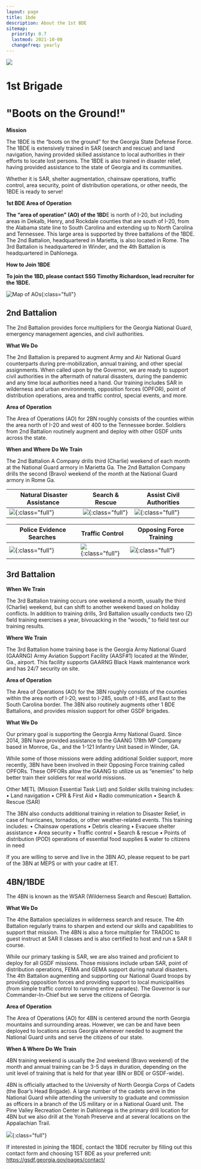 ```yaml
---
layout: page
title: 1bde
description: About the 1st BDE
sitemap:
  priority: 0.7
  lastmod: 2021-10-08
  changefreq: yearly
---
```

![](/images/1bde-creat.png)

# 1st Brigade

# "Boots on the Ground!"



**Mission**

The 1BDE is the “boots on the ground” for the Georgia State Defense Force. The 1BDE is extensively trained in SAR (search and rescue) and land navigation, having provided skilled assistance to local authorities in their efforts to locate lost persons. The 1BDE is also trained in disaster relief, having provided assistance to the state of Georgia and its communities.

Whether it is SAR, shelter augmentation, chainsaw operations, traffic control, area security, point of distribution operations, or other needs, the 1BDE is ready to serve!

**1st BDE Area of Operation**

**The “area of operation” (AO) of the 1BD**E is north of I-20, but including areas in Dekalb, Henry, and Rockdale counties that are south of I-20, from the Alabama state line to South Carolina and extending up to North Carolina and Tennessee. This large area is supported by three battalions of the 1BDE. The 2nd Battalion, headquartered in Marietta, is also located in Rome. The 3rd Battalion is headquartered in Winder, and the 4th Battalion is headquartered in Dahlonega. 

**How to Join 1BDE**

**To join the 1BD, please contact SSG Timothy Richardson, lead recruiter for the 1BDE.**

![Map of AOs](/images/picture1.png){:class="full"}

## 2nd Battalion

The 2nd Battalion provides force multipliers for the Georgia National Guard, emergency management agencies, and civil authorities.

**What We Do**

The 2nd Battalion is prepared to augment Army and Air National Guard counterparts during pre-mobilization, annual training, and other special assignments.  When called upon by the Governor, we are ready to support civil authorities in the aftermath of natural disasters, during the pandemic and any time local authorities need a hand.  Our training includes SAR in wilderness and urban environments, opposition forces (OPFOR), point of distribution  operations, area and traffic control, special events, and more.

**Area of Operation**

The Area of Operations (AO) for 2BN roughly consists of the counties within the area north of I-20 and west of 400 to the Tennessee border.  Soldiers from 2nd Battalion routinely augment and deploy with other GSDF units across the state.

**When and Where Do We Train**

The 2nd Battalion A Company drills third (Charlie) weekend of each month at the National Guard armory in Marietta Ga. The 2nd Battalion Company drills the second (Bravo) weekend of the month at the National Guard armory in Rome Ga. 

| ﻿ Natural Disaster Assistance           | Search & Rescue                           | Assist Civil Authorities                 |
| --------------------------------------- | ----------------------------------------- | ---------------------------------------- |
| ![](/images/topleft.png){:class="full"} | ![](/images/topmiddle.png){:class="full"} | ![](/images/topright.png){:class="full"} |

| ﻿ Police Evidence Searches                 | Traffic Control                              | Opposing Force Training                     |
| ------------------------------------------ | -------------------------------------------- | ------------------------------------------- |
| ![](/images/bottomleft.png){:class="full"} | ![](/images/bottommiddle.png){:class="full"} | ![](/images/bottomright.png){:class="full"} |

## 3rd Battalion

**When We Train**

The 3rd Battalion training occurs one weekend a month, usually the third (Charlie) weekend, but can shift to another weekend based on holiday conflicts. In addition to training drills, 3rd Battalion usually conducts two (2) field training exercises a year, bivouacking in the “woods,” to field test our training results.

**Where We Train**

The 3rd Battalion home training base is the Georgia Army National Guard (GAARNG) Army Aviation Support Facility (AASF#1) located at the Winder, Ga., airport. This facility supports GAARNG Black Hawk maintenance work and has 24/7 security on site.

**Area of Operation**

The Area of Operations (AO) for the 3BN roughly consists of the counties within the area north of I-20, west to I-285, south of I-85, and East to the South Carolina border. The 3BN also routinely augments other 1 BDE Battalions, and provides mission support for other GSDF brigades. 

**What We Do**

Our primary goal is supporting the Georgia Army National Guard. Since 2014, 3BN have provided assistance to the GAANG 178th MP Company based in Monroe, Ga., and the 1-121 Infantry Unit based in Winder, GA. 

While some of those missions were adding additional Soldier support, more recently, 3BN have been involved in their Opposing Force training called OPFORs. These OPFORs allow the GAANG to utilize us as “enemies” to help better train their soldiers for real world missions.

Other METL (Mission Essential Task List) and Soldier skills training includes:
•	Land navigation
•	CPR & First Aid
•	Radio communication
•	Search & Rescue (SAR)

The 3BN also conducts additional training in relation to Disaster Relief, in case of hurricanes, tornados, or other weather-related events. This training includes:
•	Chainsaw operations
•	Debris clearing
•	Evacuee shelter assistance
•	Area security
•	Traffic control
•	Search & rescue
•	Points of distribution (POD) operations of essential food supplies & water to citizens in need

If you are willing to serve and live in the 3BN AO, please request to be part of the 3BN at MEPS or with your cadre at IET.

## 4BN/1BDE

The 4BN is known as the WSAR (Wilderness Search and Rescue) Battalion.

**What We Do**

The 4the Battalion specializes in wilderness search and resuce. The 4th Battalion regularly trains to sharpen and extend our skills and capabilities to support that mission. The 4BN is also a force multiplier for TRADOC to guest instruct at SAR II classes and is also certified to host and run a SAR II course.  

While our primary tasking is SAR, we are also trained and proficient to deploy for all GSDF missions. Those missions include urban SAR, point of distribution operations, FEMA and GEMA support during natural disasters. The 4th Battalion augmenting and supporting our National Guard troops by providing opposition forces and providing support to local municipalities (from simple traffic control to running entire parades).  The Governor is our Commander-In-Chief but we serve the citizens of Georgia.

**Area of Operation**

The Area of Operations (AO) for 4BN is centered around the north Georgia mountains and surrounding areas.  However, we can be and have been deployed to locations across Georgia whenever needed to augment the National Guard units and serve the citizens of our state.  

**When & Where Do We Train**

4BN training weekend is usually the 2nd weekend (Bravo weekend) of the month and annual training can be 3-5 days in duration, depending on the unit level of training that is held for that year (BN or BDE or GSDF-wide).

4BN is officially attached to the University of North Georgia Corps of Cadets (the Boar’s Head Brigade).  A large number of the cadets serve in the National Guard while attending the university to graduate and commission as officers in a branch of the US military or in a National Guard unit.  The Pine Valley Recreation Center in Dahlonega is the primary drill location for 4BN but we also drill at the Yonah Preserve and at several locations on the Appalachian Trail.

![](/images/41.png){:class="full"}

If interested in joining the 1BDE, contact the 1BDE recruiter by filling out this contact form and choosing 1ST BDE as your preferred unit: <https://gsdf.georgia.gov/pages/contact/>